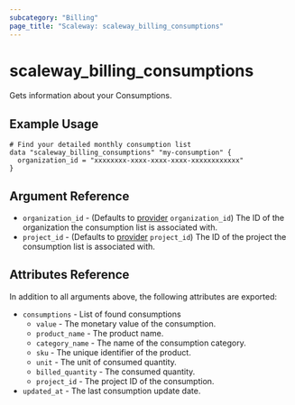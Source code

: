```yaml
---
subcategory: "Billing"
page_title: "Scaleway: scaleway_billing_consumptions"
---
```


# scaleway_billing_consumptions

Gets information about your Consumptions.

## Example Usage

```hcl
# Find your detailed monthly consumption list
data "scaleway_billing_consumptions" "my-consumption" {
  organization_id = "xxxxxxxx-xxxx-xxxx-xxxx-xxxxxxxxxxxx"
}
```

## Argument Reference

- `organization_id` - (Defaults to [provider](../index.md#organization_d) `organization_id`) The ID of the organization the consumption list is associated with.
- `project_id` - (Defaults to [provider](../index.md#project_id) `project_id`) The ID of the project the consumption list is associated with.

## Attributes Reference

In addition to all arguments above, the following attributes are exported:

- `consumptions` - List of found consumptions
    - `value` - The monetary value of the consumption.
    - `product_name` - The product name.
    - `category_name` - The name of the consumption category.
    - `sku` - The unique identifier of the product.
    - `unit` - The unit of consumed quantity.
    - `billed_quantity` - The consumed quantity.
    - `project_id` - The project ID of the consumption.
- `updated_at` - The last consumption update date.